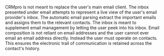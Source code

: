 CRMpro is not meant to replace the user's main email client. 
The inbox presented under email attempts to represent a live view of the user's email provider's inbox. The automatic email parsing extract the important emails and assigns them to the relevant contacts. The inbox is meant to supplement email management by letting the user peek into his inbox. Email composition is not reliant on email addresses and the user cannot ever email an email address directly. Instead the user must operate on contacts. This ensures the electronic trail of communication is retained across the contact's history.

